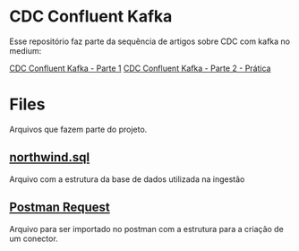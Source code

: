 # CDC Confluent Kafka

Esse repositório faz parte da sequência de artigos sobre CDC com kafka no medium:

[CDC Confluent Kafka - Parte 1](https://medium.com/@julianoversolato/cdc-confluent-kafka-e-debezium-parte-1-2f1a323e1cff)
[CDC Confluent Kafka - Parte 2 - Prática](https://medium.com/@julianoversolato/parte-2-cdc-confluent-kafka-parte-pr%C3%A1tica-fd35a5928c93?source=friends_link&sk=5c671536b200e5994ee9ba780f24d2ce)

# Files

Arquivos que fazem parte do projeto.

## [northwind.sql](northwind.sql)

Arquivo com a estrutura da base de dados utilizada na ingestão

## [Postman Request](https://github.com/jversolato/cdc-confluent-kafka-medium/blob/main/Collection%20CDC%20Kafka.postman_collection.json) 

Arquivo para ser importado no postman com a estrutura para a criação de um conector.

